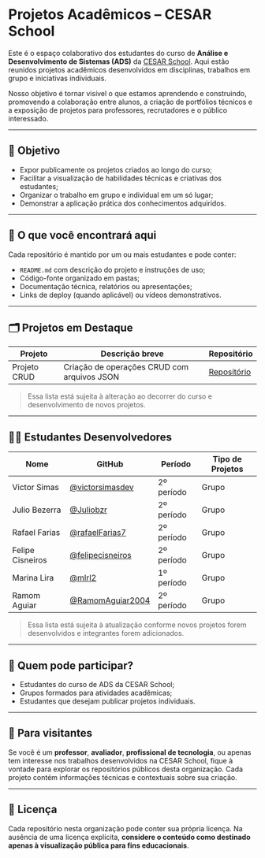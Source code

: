 # Projetos Acadêmicos – CESAR School

Este é o espaço colaborativo dos estudantes do curso de **Análise e Desenvolvimento de Sistemas (ADS)** da [CESAR School](https://www.cesar.school/). Aqui estão reunidos projetos acadêmicos desenvolvidos em disciplinas, trabalhos em grupo e iniciativas individuais.

Nosso objetivo é tornar visível o que estamos aprendendo e construindo, promovendo a colaboração entre alunos, a criação de portfólios técnicos e a exposição de projetos para professores, recrutadores e o público interessado.

---

## 🌟 Objetivo

- Expor publicamente os projetos criados ao longo do curso;
- Facilitar a visualização de habilidades técnicas e criativas dos estudantes;
- Organizar o trabalho em grupo e individual em um só lugar;
- Demonstrar a aplicação prática dos conhecimentos adquiridos.

---

## 📁 O que você encontrará aqui

Cada repositório é mantido por um ou mais estudantes e pode conter:

- `README.md` com descrição do projeto e instruções de uso;
- Código-fonte organizado em pastas;
- Documentação técnica, relatórios ou apresentações;
- Links de deploy (quando aplicável) ou vídeos demonstrativos.

---

## 🗂 Projetos em Destaque

| Projeto         | Descrição breve                                | Repositório                                                              |
|-----------------|--------------------------------------------------|--------------------------------------------------------------------------|
| Projeto CRUD    | Criação de operações CRUD com arquivos JSON     | [Repositório](https://github.com/cesar-ads2402-vsaa/projeto-crud)        |

> Essa lista está sujeita à alteração ao decorrer do curso e desenvolvimento de novos projetos.

---

## 👨‍💻 Estudantes Desenvolvedores

| Nome             | GitHub                                                             | Período     | Tipo de Projetos |
|------------------|--------------------------------------------------------------------|-------------|------------------|
| Victor Simas     | [@victorsimasdev](https://github.com/victorsimasdev)               | 2º período  | Grupo            |
| Julio Bezerra    | [@Juliobzr](https://github.com/Juliobzr)                           | 2º período  | Grupo            |
| Rafael Farias    | [@rafaelFarias7](https://github.com/rafaelFarias7)                 | 2º período  | Grupo            |
| Felipe Cisneiros | [@felipecisneiros](https://github.com/felipecisneiros)             | 2º período  | Grupo            |
| Marina Lira      | [@mlrl2](https://github.com/mlrl2)                                 | 1º período  | Grupo            |
| Ramom Aguiar     | [@RamomAguiar2004](https://github.com/RamomAguiar2004)             | 2º período  | Grupo            |

> Essa lista está sujeita à atualização conforme novos projetos forem desenvolvidos e integrantes forem adicionados.

---

## 👥 Quem pode participar?

- Estudantes do curso de ADS da CESAR School;
- Grupos formados para atividades acadêmicas;
- Estudantes que desejam publicar projetos individuais.

---

## 📌 Para visitantes

Se você é um **professor**, **avaliador**, **profissional de tecnologia**, ou apenas tem interesse nos trabalhos desenvolvidos na CESAR School, fique à vontade para explorar os repositórios públicos desta organização. Cada projeto contém informações técnicas e contextuais sobre sua criação.

---

## 📄 Licença

Cada repositório nesta organização pode conter sua própria licença. Na ausência de uma licença explícita, **considere o conteúdo como destinado apenas à visualização pública para fins educacionais**.

